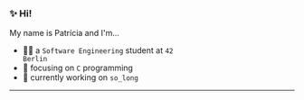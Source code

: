 ### ✨ Hi!

My name is Patrícia and I'm...
* 👩‍💻 a <code>Software Engineering</code> student at <code>42 Berlin</code> 
* 🌱 focusing on <code>C</code> programming 
* 🔭 currently working on <code>so_long</code> 

---

